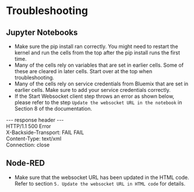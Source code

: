 Troubleshooting
===============

Jupyter Notebooks
-----------------

* Make sure the pip install ran correctly. You might need to restart the
  kernel and run the cells from the top after the pip install runs the first
  time.
* Many of the cells rely on variables that are set in earlier cells. Some of
  these are cleared in later cells. Start over at the top when troubleshooting.
* Many of the cells rely on service credentials from Bluemix that are set in
  earlier cells. Make sure to add your service credentials correctly.  
* If the Start Websocket client step throws an error as shown below, please refer to the step `Update the websocket URL in the notebook` in Section 8 of the documentation.

--- response header ---<br/>
HTTP/1.1 500 Error <br/>
X-Backside-Transport: FAIL FAIL<br/>
Content-Type: text/xml<br/>
Connection: close<br/>

Node-RED
--------

* Make sure that the websocket URL has been updated in the HTML code. Refer to section `5. Update the websocket URL in HTML code` for details.
